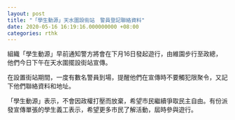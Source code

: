 ```yaml
---
layout: post
title: "「學生動源」天水圍設街站　警員登記聯絡資料"
date: 2020-05-16 16:19:16.000000000 +08:00
categories: rthk
---
```


組織「學生動源」早前通知警方將會在下月16日發起遊行，由維園步行至政總，他們今日下午在天水圍擺設街站宣傳。

在設置街站期間，一度有數名警員到場，提醒他們在宣傳時不要觸犯限聚令，又記下他們聯絡資料和地址。

「學生動源」表示，不會因政權打壓而放棄，希望市民繼續爭取民主自由。有份派發宣傳單張的學生義工表示，希望更多市民了解活動，屆時參與遊行。
